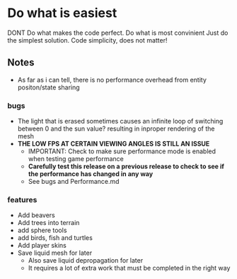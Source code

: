 # Do what is easiest
DONT Do what makes the code perfect. Do what is most convinient
Just do the simplest solution. Code simplicity, does not matter!

## Notes
- As far as i can tell, there is no performance overhead from entity positon/state sharing

### bugs
- The light that is erased sometimes causes an infinite loop of switching between 0 and the sun value? resulting in inproper rendering of the mesh
- **THE LOW FPS AT CERTAIN VIEWING ANGLES IS STILL AN ISSUE**
  - IMPORTANT: Check to make sure performance mode is enabled when testing game performance
  - **Carefully test this release on a previous release to check to see if the performance has changed in any way**
  - See bugs and Performance.md

### features
- Add beavers
- Add trees into terrain
- add sphere tools
- add birds, fish and turtles
- Add player skins
- Save liquid mesh for later
  - Also save liquid depropagation for later
  - It requires a lot of extra work that must be completed in the right way

